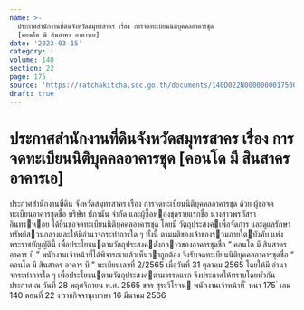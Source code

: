```yaml
---
name: >-
  ประกาศสำนักงานที่ดินจังหวัดสมุทรสาคร เรื่อง การจดทะเบียนนิติบุคคลอาคารชุด
  [คอนโด มี สินสาคร อาคารเอ]
date: '2023-03-15'
category: ง
volume: 140
section: 22
page: 175
source: 'https://ratchakitcha.soc.go.th/documents/140D022N0000000017500.pdf'
draft: true
---
```


# ประกาศสำนักงานที่ดินจังหวัดสมุทรสาคร เรื่อง การจดทะเบียนนิติบุคคลอาคารชุด [คอนโด มี สินสาคร อาคารเอ]

ประกาศสํานักงานที่ดิน จังหวัดสมุทรสาคร เรื่อง การจดทะเบียนนิติบุคคลอาคารชุด ด้วย ผู้ขอจดทะเบียนอาคารชุดชื่อ บริษัท ปภานัน จํากัด และผู้ซื้อหองชุดรายแรกชื่อ นางสาวพรภัสรา อินทรหอย ได้ยื่นขอจดทะเบียนนิติบุคคลอาคารชุด โดยมี วัตถุประสงคเพื่อจัดการ และดูแลรักษาทรัพย์สวนกลางและให้มีอํานาจกระทําการใด ๆ ทั้งนี้ ตามมติของเจ้าของรวมภายใตบังคับ แห่งพระราชบัญญัตินี้ เพื่อประโยชนตามวัตถุประสงคดังกลาวของอาคารชุดชื่อ “ คอนโด มี สินสาคร อาคาร บี ” พนักงานเจ้าหน้าที่ได้พิจารณาแล้วเห็นวาถูกต้อง จึงรับจดทะเบียนนิติบุคคลอาคารชุดชื่อ “ คอนโด มี สินสาคร อาคาร บี ” ทะเบียนเลขที่ 2/2565 เมื่อวันที่ 31 ตุลาคม 2565 โดยให้มี อํานาจกระทําการใด ๆ เพื่อประโยชนตามวัตถุประสงคตามวรรคแรก จึงประกาศให้ทราบโดยทั่วกัน ประกาศ ณ วันที่ 28 พฤศจิกายน พ.ศ. 2565 ขจร สุระวิโรจน พนักงานเจ้าหน้าที่ ้ หนา 175 ่ เลม 140 ตอนที่ 22 ง ราชกิจจานุเบกษา 16 มีนาคม 2566
